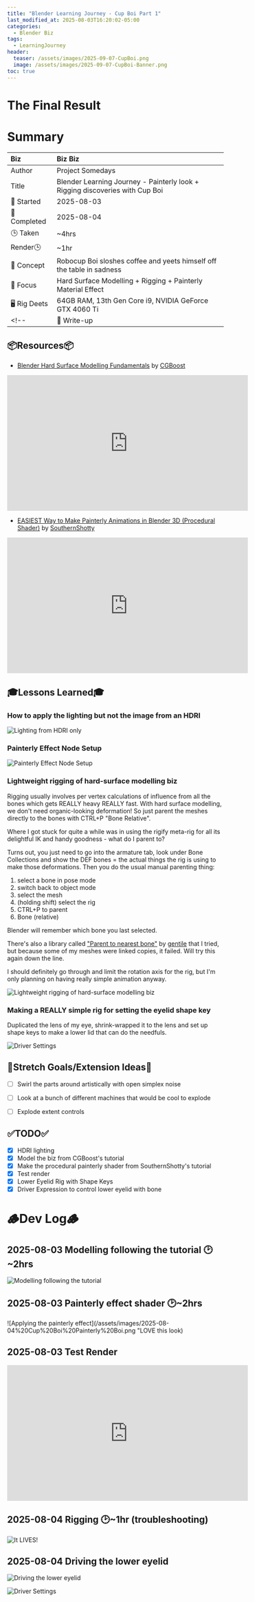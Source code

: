```yaml
---
title: "Blender Learning Journey - Cup Boi Part 1"
last_modified_at: 2025-08-03T16:20:02-05:00
categories:
  - Blender Biz
tags:
  - LearningJourney
header:
  teaser: /assets/images/2025-09-07-CupBoi.png
  image: /assets/images/2025-09-07-CupBoi-Banner.png
toc: true
---
```


# The Final Result
<!-- [![Watch the video](https://img.youtube.com/vi/4eS8dGd9_TI/maxresdefault.jpg)](https://youtu.be/4eS8dGd9_TI) -->

# Summary

| Biz             | Biz Biz                               |
|:--------        | :---------                                |
| Author          | Project Somedays                      |
| Title           | Blender Learning Journey - Painterly look + Rigging discoveries with Cup Boi |
| 📅 Started      | 2025-08-03        |
| 📅 Completed    | 2025-08-04        |
| 🕒 Taken        | ~4hrs                                  |
| Render🕒        | ~1hr          |
| 🤯 Concept      | Robocup Boi sloshes coffee and yeets himself off the table in sadness     |
| 🔎 Focus        | Hard Surface Modelling + Rigging + Painterly Material Effect      |
| 🖥️ Rig Deets    | 64GB RAM, 13th Gen Core i9, NVIDIA GeForce GTX 4060 Ti |
<!-- | 📔 Write-up     | https://project-somedays.github.io/ | -->

##  📦Resources📦
- [Blender Hard Surface Modelling Fundamentals](https://www.youtube.com/watch?v=nsTjnQ067sw) by [CGBoost](https://www.youtube.com/@cgboost)

<iframe width="560" height="315" src="https://www.youtube.com/embed/nsTjnQ067sw?si=y1vyx9QV-KW8v5g2" title="YouTube video player" frameborder="0" allow="accelerometer; autoplay; clipboard-write; encrypted-media; gyroscope; picture-in-picture; web-share" referrerpolicy="strict-origin-when-cross-origin" allowfullscreen></iframe>

- [EASIEST Way to Make Painterly Animations in Blender 3D (Procedural Shader)](https://www.youtube.com/watch?v=UfSw6428bcc) by [SouthernShotty](https://www.youtube.com/@SouthernShotty)

<iframe width="560" height="315" src="https://www.youtube.com/embed/UfSw6428bcc?si=bqQcY2NK5vsycRBn" title="YouTube video player" frameborder="0" allow="accelerometer; autoplay; clipboard-write; encrypted-media; gyroscope; picture-in-picture; web-share" referrerpolicy="strict-origin-when-cross-origin" allowfullscreen></iframe>

## 🎓Lessons Learned🎓
### How to apply the lighting but not the image from an HDRI

![Lighting from HDRI only](/assets/images/2025-08-04%20Cup%20Boi%20World%20Node%20Setup.png "Aha! Mixshader with the camera ray as the factor... I'n sure I'll learn what that means one day 😅")

### Painterly Effect Node Setup  

![Painterly Effect Node Setup](/assets/images/2025-08-04%20Cup%20Boi%20Painterly%20Effect.png "Oh MAN this unlocks a lot of biz")

### Lightweight rigging of hard-surface modelling biz

Rigging usually involves per vertex calculations of influence from all the bones which gets REALLY heavy REALLY fast.
With hard surface modelling, we don't need organic-looking deformation! So just parent the meshes directly to the bones with CTRL+P "Bone Relative".

Where I got stuck for quite a while was in using the rigify meta-rig for all its delightful IK and handy goodness - what do I parent to?

Turns out, you just need to go into the armature tab, look under Bone Collections and show the DEF bones = the actual things the rig is using to make those deformations. Then you do the usual manual parenting thing:

1. select a bone in pose mode
2. switch back to object mode
3. select the mesh
4. (holding shift) select the rig
5. CTRL+P to parent
6. Bone (relative)

Blender will remember which bone you last selected.

There's also a library called ["Parent to nearest bone"](https://github.com/g3ntile/parentToNearestBone) by  [gentile](https://github.com/g3ntile) that I tried, but because some of my meshes were linked copies, it failed. Will try this again down the line.

I should definitely go through and limit the rotation axis for the rig, but I'm only planning on having really simple animation anyway.

![Lightweight rigging of hard-surface modelling biz](/assets/images/2025-08-04%20Cup%20Boi%20IK%20Wins.gif)

### Making a REALLY simple rig for setting the eyelid shape key

Duplicated the lens of my eye, shrink-wrapped it to the lens and set up shape keys to make a lower lid that can do the needfuls.

![Driver Settings](/assets/images/)

## 🎯Stretch Goals/Extension Ideas🎯
- [ ] Swirl the parts around artistically with open simplex noise
- [ ] Look at a bunch of different machines that would be cool to explode
- [ ] Explode extent controls


## ✅TODO✅
- [x] HDRI lighting
- [x] Model the biz from CGBoost's tutorial
- [x] Make the procedural painterly shader from SouthernShotty's tutorial
- [x] Test render
- [x] Lower Eyelid Rig with Shape Keys
- [x] Driver Expression to control lower eyelid with bone

# 🪵Dev Log🪵

## 2025-08-03 Modelling following the tutorial 🕑~2hrs  
  ![Modelling following the tutorial](/assets/images/2025-08-04%20Cup%20Boi%20Modelling.png "I like it!")

## 2025-08-03 Painterly effect shader 🕑~2hrs
  ![Applying the painterly effect](/assets/images/2025-08-04%20Cup%20Boi%20Painterly%20Boi.png "LOVE this look)

## 2025-08-03 Test Render

<iframe width="560" height="315" src="https://www.youtube.com/embed/xO7khjSBym4" title="YouTube video player" frameborder="0" allow="accelerometer; autoplay; clipboard-write; encrypted-media; gyroscope; picture-in-picture; web-share" referrerpolicy="strict-origin-when-cross-origin" allowfullscreen></iframe>

## 2025-08-04 Rigging 🕑~1hr (troubleshooting)
  ![It LIVES!](/assets/images/2025-08-04%20Rig%20is%20working.png "It LIVES!")

## 2025-08-04 Driving the lower eyelid

  ![Driving the lower eyelid](/assets/images/2025-08-04%20Cup%20Boi%20Rigging%20Wins.gif "Oh this is VERY fun")

  ![Driver Settings](/assets/images/2025-08-04%20Cup%20Boi%20Eyelid%20Driver%20Settings.png "clamp for the win")

